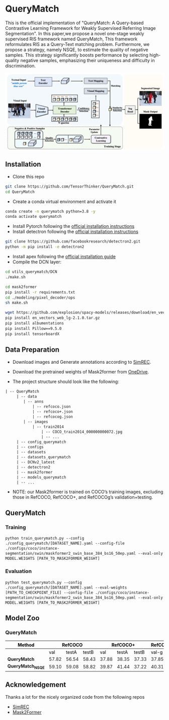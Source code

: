 # QueryMatch

This is the official implementation of "QueryMatch: A Query-based Contrastive Learning Framework for Weakly Supervised Referring Image Segmentation". In this paper,we propose a novel one-stage weakly supervised RIS framework named QueryMatch, This framework reformulates RIS as a Query-Text matching problem. Furthermore, we propose a strategy, namely NSQE, to estimate the quality of negative samples. This strategy significantly boosts performance by selecting high-quality negative samples, emphasizing their uniqueness and difficulty in discrimination.

<p align="center">
	<img src="./figs/fig2.png" width="1000">
</p>


## Installation
- Clone this repo
```bash
git clone https://github.com/TensorThinker/QueryMatch.git
cd QueryMatch
```

- Create a conda virtual environment and activate it
```bash
conda create -n querymatch python=3.8 -y
conda activate querymatch
```

- Install Pytorch following the [official installation instructions](https://pytorch.org/get-started/previous-versions)
- Install detectron following the [official installation instructions](https://detectron2.readthedocs.io/en/latest/tutorials/install.html)
  
```bash
git clone https://github.com/facebookresearch/detectron2.git
python -m pip install -e detectron2
```

- Install apex following the [official installation guide](https://github.com/NVIDIA/apex)
- Compile the DCN layer:
  
```bash
cd utils_querymatch/DCN
./make.sh
```

```bash
cd mask2former
pip install -r requirements.txt
cd ./modeling/pixel_decoder/ops
sh make.sh
```

```bash
wget https://github.com/explosion/spacy-models/releases/download/en_vectors_web_lg-2.1.0/en_vectors_web_lg-2.1.0.tar.gz -O en_vectors_web_lg-2.1.0.tar.gz
pip install en_vectors_web_lg-2.1.0.tar.gz
pip install albumentations
pip install Pillow==9.5.0
pip install tensorboardX
```

## Data Preparation

- Download images and Generate annotations according to [SimREC](https://github.com/luogen1996/SimREC/blob/main/DATA_PRE_README.md).
- Download the pretrained weights of Mask2former from [OneDrive](https://1drv.ms/u/s!AsezB8ADFd_jjXfJ15S2FXFprpIy?e=XS88eJ).

- The project structure should look like the following:

```
| -- QueryMatch
     | -- data
        | -- anns
            | -- refcoco.json
            | -- refcoco+.json
            | -- refcocog.json
        | -- images
            | -- train2014
                | -- COCO_train2014_000000000072.jpg
                | -- ...
     | -- config_querymatch
     | -- configs
     | -- datasets
     | -- datasets_querymatch
     | -- DCNv2_latest
     | -- detectron2
     | -- mask2former
     | -- models_querymatch
     | -- ...
```
- NOTE: our Mask2former is trained on COCO’s training images, 
excluding those in RefCOCO, RefCOCO+, and RefCOCOg’s validation+testing. 

## QueryMatch

### Training
```
python train_querymatch.py --config ./config_querymatch/[DATASET_NAME].yaml --config-file ./configs/coco/instance-segmentation/swin/maskformer2_swin_base_384_bs16_50ep.yaml --eval-only MODEL.WEIGHTS [PATH_TO_MASK2FORMER_WEIGHT]

```

### Evaluation
```
python test_querymatch.py --config ./config_querymatch/[DATASET_NAME].yaml --eval-weights [PATH_TO_CHECKPOINT_FILE] --config-file ./configs/coco/instance-segmentation/swin/maskformer2_swin_base_384_bs16_50ep.yaml --eval-only MODEL.WEIGHTS [PATH_TO_MASK2FORMER_WEIGHT]

```

## Model Zoo

### QueryMatch
<table class="tg" style="undefined;table-layout: fixed">
<colgroup>
<col style="width: 140px">
<col style="width: 60px">
<col style="width: 60px">
<col style="width: 60px">
<col style="width: 60px">
<col style="width: 60px">
<col style="width: 60px">
<col style="width: 100px">
</colgroup>
<thead>
  <tr>
    <th class="tg-7btt"><span style="color:#000">Method</span></th>
    <th class="tg-7btt" colspan="3"><span style="color:#000">RefCOCO</span></th>
    <th class="tg-7btt" colspan="3"><span style="color:#000">RefCOCO+</span></th>
    <th class="tg-7btt"><span style="color:#000">RefCOCOg</span></th>
  </tr>
</thead>
<tbody>
  <tr>
    <td class="tg-c3ow"></td>
    <td class="tg-c3ow"><span style="color:#000">val</span></td>
    <td class="tg-c3ow"><span style="color:#000">testA</span></td>
    <td class="tg-c3ow"><span style="color:#000">testB</span></td>
    <td class="tg-c3ow"><span style="color:#000">val</span></td>
    <td class="tg-c3ow"><span style="color:#000">testA</span></td>
    <td class="tg-c3ow"><span style="color:#000">testB</span></td>
    <td class="tg-c3ow"><span style="color:#000">val-g</span></td>
  </tr>
  <tr>
    <td class="tg-0pky"><strong>QueryMatch</td>
    <td class="tg-c3ow">57.82</td>
    <td class="tg-c3ow">56.54</td>
    <td class="tg-c3ow">58.43</td>
    <td class="tg-c3ow">37.88</td>
    <td class="tg-c3ow">38.35</td>
    <td class="tg-c3ow">37.33</td>
    <td class="tg-c3ow">37.85</td>
  </tr>
  <tr>
    <td class="tg-0pky"><strong>QueryMatch<sub>NSQE</sub></td>
    <td class="tg-c3ow">59.10</td>
    <td class="tg-c3ow">59.08</td>
    <td class="tg-c3ow">58.82</td>
    <td class="tg-c3ow">39.87</td>
    <td class="tg-c3ow">41.44</td>
    <td class="tg-c3ow">37.22</td>
    <td class="tg-c3ow">40.31</td>
  </tr>
</tbody>
</table>

## Acknowledgement

Thanks a lot for the nicely organized code from the following repos
- [SimREC](https://github.com/luogen1996/SimREC)
- [Mask2Former](https://github.com/facebookresearch/Mask2Former)
